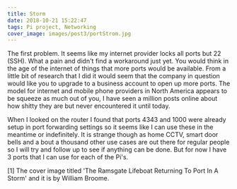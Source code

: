 ```yaml
---
title: Storm
date: 2018-10-21 15:22:47
tags: Pi project, Networking
cover_image: images/post3/portStrom.jpg
---
```


The first problem. It seems like my internet provider locks all ports but 22 (SSH). What a pain and didn't find a workaround just yet. You would think in the age of the internet of things that more ports would be available. From a little bit of research that I did it would seem that the company in question would like you to upgrade to a business account to open up more ports. The model for internet and mobile phone providers in North America appears to be squeeze as much out of you, I have seen a million posts online about how shitty they are but never encountered it until today.

When I looked on the router I found that ports 4343 and 1000 were already setup in port forwarding settings so it seems like I can use these in the meantime or indefinitely. It is strange though as home CCTV, smart door bells and a bout a thousand other use cases are out there for regular people so I will try and follow up to see if anything can be done. But for now I have 3 ports that I can use for each of the Pi's.

[1] The cover image titled 'The Ramsgate Lifeboat Returning To Port In A Storm' and it is by William Broome.
